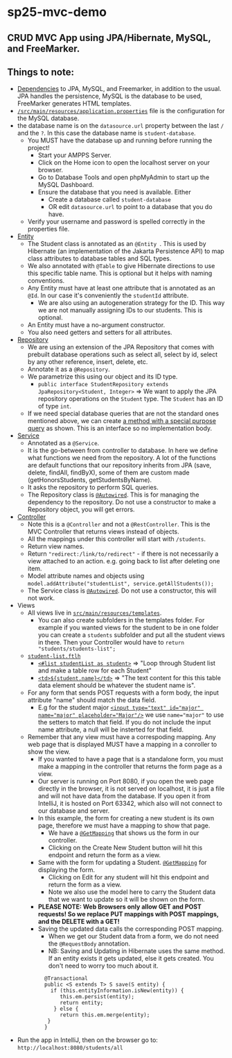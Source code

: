 # sp25-mvc-demo
## CRUD MVC App using JPA/Hibernate, MySQL, and FreeMarker.
## Things to note:
- [Dependencies](https://github.com/uncg-csc340/sp25-mvc-demo/blob/03e5c2c8f477329a66891a4649d9df9d12358f7f/pom.xml#L32) to JPA, MySQL, and Freemarker, in addition to the usual. JPA handles the persistence, MySQL is the database to be used, FreeMarker generates HTML templates.
- [`/src/main/resources/application.properties`](https://github.com/uncg-csc340/sp25-mvc-demo/blob/03e5c2c8f477329a66891a4649d9df9d12358f7f/src/main/resources/application.properties) file  is the configuration for the MySQL database.
- the database name is on the `datasource.url` property between the last `/` and the `?`. In this case the database name is `student-database`.
  - You MUST have the database up and running before running the project! 
    - Start your AMPPS Server.
    - Click on the Home icon to open the localhost server on your browser.
    - Go to Database Tools and open phpMyAdmin to start up the MySQL Dashboard.
    - Ensure the database that you need is available. Either
      - Create a database called `student-database`
      - OR edit `datasource.url` to point to a database that you do have.
  - Verify your username and password is spelled correctly in the properties file.
- [Entity](https://github.com/uncg-csc340/sp25-mvc-demo/blob/03e5c2c8f477329a66891a4649d9df9d12358f7f/src/main/java/com/csc340/mvc_demo/student/Student.java#L5)
  - The Student class is annotated as an `@Entity `. This is used by Hibernate (an implementation of the Jakarta Persistence API) to map class attributes to database tables and SQL types.
  - We also annotated with `@Table` to give Hibernate directions to use this specific table name. This is optional but it helps with naming conventions.
  - Any Entity must have at least one attribute that is annotated as an `@Id`. In our case it's conveniently the `studentId` attribute.
    - We are also using an autogeneration strategy for the ID. This way we are not manually assigning IDs to our students. This is optional.
  - An Entity must have a no-argument constructor.
  - You also need getters and setters for all attributes.
- [Repository](https://github.com/uncg-csc340/sp25-mvc-demo/blob/03e5c2c8f477329a66891a4649d9df9d12358f7f/src/main/java/com/csc340/mvc_demo/student/StudentRepository.java#L12)
  - We are using an extension of the JPA Repository that comes with prebuilt database operations such as select all, select by id, select by any other reference, insert, delete, etc.
  - Annotate it as a `@Repository`.
  - We parametrize this using our object and its ID type.
    - `public interface StudentRepository extends JpaRepository<Student, Integer>` => We want to apply the JPA repository operations on the `Student` type. The `Student` has an ID of type `int`.
  - If we need special database queries that are not the standard ones mentioned above, we can create [a method with a special purpose query](https://github.com/uncg-csc340/sp25-mvc-demo/blob/03e5c2c8f477329a66891a4649d9df9d12358f7f/src/main/java/com/csc340/mvc_demo/student/StudentRepository.java#L20) as shown. This is an interface so no implementation body.
- [Service](https://github.com/uncg-csc340/sp25-mvc-demo/blob/03e5c2c8f477329a66891a4649d9df9d12358f7f/src/main/java/com/csc340/mvc_demo/student/StudentService.java#L12)
  - Annotated as a `@Service`.
  - It is the go-between from controller to database. In here we define what functions we need from the repository. A lot of the functions are default functions that our repository inherits from JPA (save, delete, findAll, findByX), some of them are custom made (getHonorsStudents, getStudentsByName).
  - It asks the repository to perform SQL queries.
  - The Repository class is [`@Autowired`](https://github.com/uncg-csc340/sp25-mvc-demo/blob/03e5c2c8f477329a66891a4649d9df9d12358f7f/src/main/java/com/csc340/mvc_demo/student/StudentService.java#L15). This is for managing the dependency to the repository. Do not use a constructor to make a Repository object, you will get errors.
- [Controller](https://github.com/uncg-csc340/sp25-mvc-demo/blob/03e5c2c8f477329a66891a4649d9df9d12358f7f/src/main/java/com/csc340/mvc_demo/student/StudentController.java#L16)
  - Note this is a `@Controller` and not a `@RestController`. This is the MVC Controller that returns views instead of objects.
  - All the mappings under this controller will start with `/students`.
  - Return view names.
  - Return `"redirect:/link/to/redirect"` - if there is not necessarily a view attached to an action. e.g. going back to list after deleting one item.
  - Model attribute names and objects using `model.addAttribute("studentList", service.getAllStudents());` 
  - The Service class is [`@Autowired`](https://github.com/uncg-csc340/sp25-mvc-demo/blob/03e5c2c8f477329a66891a4649d9df9d12358f7f/src/main/java/com/csc340/mvc_demo/student/StudentController.java#L20). Do not use a constructor, this will not work.
- Views
  - All views live in [`src/main/resources/templates`](https://github.com/uncg-csc340/sp25-mvc-demo/tree/03e5c2c8f477329a66891a4649d9df9d12358f7f/src/main/resources/templates).
     - You can also create subfolders in the templates folder. For example if you wanted views for the student to be in one folder you can create a `students` subfolder and put all the student views in there. Then your Controller would have to `return "students/students-list";` 
  - [`student-list.ftlh`](https://github.com/uncg-csc340/sp25-mvc-demo/blob/03e5c2c8f477329a66891a4649d9df9d12358f7f/src/main/resources/templates/student-list.ftlh)
    - [`<#list studentList as student>`](https://github.com/uncg-csc340/sp25-mvc-demo/blob/03e5c2c8f477329a66891a4649d9df9d12358f7f/src/main/resources/templates/student-list.ftlh#L51C8-L51C39) => "Loop through Student list and make a table row for each Student"
    - [`<td>${student.name}</td>`](https://github.com/uncg-csc340/sp25-mvc-demo/blob/03e5c2c8f477329a66891a4649d9df9d12358f7f/src/main/resources/templates/student-list.ftlh#L56C13-L56C37) => "The text content for this this table data element should be whatever the student name is".
  - For any form that sends POST requests with a form body, the input attribute "name" should match the data field.
    - E.g for the student major [`<input type="text" id="major" name="major" placeholder="Major"/>`](https://github.com/uncg-csc340/sp25-mvc-demo/blob/03e5c2c8f477329a66891a4649d9df9d12358f7f/src/main/resources/templates/student-create.ftlh#L39) we use `name="major"` to use the setters to match that field. If you do not include the input name attribute, a null will be insterted for that field.
  - Remember that any view must have a correspoding mapping. Any web page that is displayed MUST have a mapping in a conroller to show the view.
    - If you wanted to have a page that is a standalone form, you must make a mapping in the controller that returns the form page as a view.
    - Our server is running on Port 8080, if you open the web page directly in the browser, it is not served on localhost, it is just a file and will not have data from the database. If you open it from IntelliJ, it is hosted on Port 63342, which also will not connect to our database and server.
    - In this example, the form for creating a new student is its own page, therefore we must have a mapping to show that page.
      - We have a [`@GetMapping`](https://github.com/uncg-csc340/sp25-mvc-demo/blob/03e5c2c8f477329a66891a4649d9df9d12358f7f/src/main/java/com/csc340/mvc_demo/student/StudentController.java#L104) that shows us the form in our controller.
      - Clicking on the Create New Student button will hit this endpoint and return the form as a view.
    - Same with the form for updating a Student. [`@GetMapping`](https://github.com/uncg-csc340/sp25-mvc-demo/blob/03e5c2c8f477329a66891a4649d9df9d12358f7f/src/main/java/com/csc340/mvc_demo/student/StudentController.java#L136) for displaying the form.
      - Clicking on Edit for any student will hit this endpoint and return the form as a view.
      - Note we also use the model here to carry the Student data that we want to update so it will be shown on the form.
    - **PLEASE NOTE: Web Browsers only allow GET and POST requests! So we replace PUT mappings with POST mappings, and the DELETE with a GET!**
    - Saving the updated data calls the corresponding POST mapping.
      - When we get our Student data from a form, we do not need the `@RequestBody` annotation.
      - NB: Saving and Updating in Hibernate uses the same method. If an entity exists it gets updated, else it gets created. You don't need to worry too much about it.
       ```
         @Transactional
         public <S extends T> S save(S entity) {
           if (this.entityInformation.isNew(entity)) {
              this.em.persist(entity);
              return entity;
            } else {
              return this.em.merge(entity);
          }
         }
        ```
- Run the app in IntelliJ, then on the browser go to: `http://localhost:8080/students/all`
